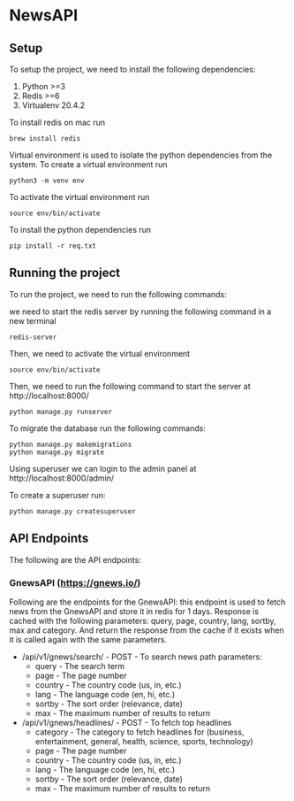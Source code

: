 # NewsAPI
## Setup
​To setup the project, we need to install the following dependencies:

1. Python >=3
2. Redis >=6
3. Virtualenv 20.4.2

To install redis on mac run
```
brew install redis
```
Virtual environment is used to isolate the python dependencies from the system.
To create a virtual environment run
```
python3 -m venv env
```
To activate the virtual environment run
```
source env/bin/activate
```
To install the python dependencies run
```
pip install -r req.txt
```
## Running the project
​To run the project, we need to run the following commands:

we need to start the redis server by running the following command in a new terminal
```
redis-server
```
Then, we need to activate the virtual environment 
```
source env/bin/activate
```
Then, we need to run the following command to start the server at http://localhost:8000/
```
python manage.py runserver
```
To migrate the database run the following commands:
```
python manage.py makemigrations
python manage.py migrate
```
Using superuser we can login to the admin panel at http://localhost:8000/admin/

To create a superuser run: 
```
python manage.py createsuperuser 
```
## API Endpoints
​The following are the API endpoints: 
### GnewsAPI (https://gnews.io/)
Following are the endpoints for the GnewsAPI: this endpoint is used to fetch news from the GnewsAPI and store it in redis for 1 days. Response is cached with the following parameters: query, page, country, lang, sortby, max and category. And return the response from the cache if it exists when it is called again with the same parameters.
- /api/v1/gnews/search/ - POST - To search news
path parameters:
    - query - The search term
    - page - The page number
    - country - The country code (us, in, etc.)
    - lang - The language code (en, hi, etc.)
    - sortby - The sort order (relevance, date)
    - max - The maximum number of results to return
- /api/v1/gnews/headlines/ - POST - To fetch top headlines
    - category - The category to fetch headlines for (business, entertainment, general, health, science, sports, technology)
    - page - The page number
    - country - The country code (us, in, etc.)
    - lang - The language code (en, hi, etc.)
    - sortby - The sort order (relevance, date)
    - max - The maximum number of results to return
